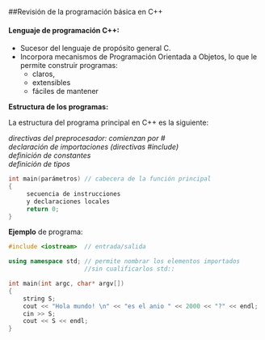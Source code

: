 ##Revisión de la programación básica en C++

#### Lenguaje de programación C++:

* Sucesor del lenguaje de propósito general C.
* Incorpora mecanismos de Programación Orientada a Objetos, lo que le permite construir programas:
  * claros,
  * extensibles
  * fáciles de mantener

**Estructura de los programas:**

La estructura del programa principal en C++ es la siguiente:

_directivas del preprocesador: comienzan por #_<br>
_declaración de importaciones (directivas #include)_<br>
_definición de constantes_<br>
_definición de tipos_


```cpp
int main(parámetros) // cabecera de la función principal
{
	 secuencia de instrucciones	
	 y declaraciones locales	
	 return 0; 	
}
```

**Ejemplo** de programa:

```cpp
#include <iostream>  // entrada/salida

using namespace std; // permite nombrar los elementos importados 
                     //sin cualificarlos std::	

int main(int argc, char* argv[])
{
	string S;	
	cout << "Hola mundo! \n" << "es el anio " << 2000 << "?" << endl;	
	cin >> S;	
	cout << S << endl;
}
```
